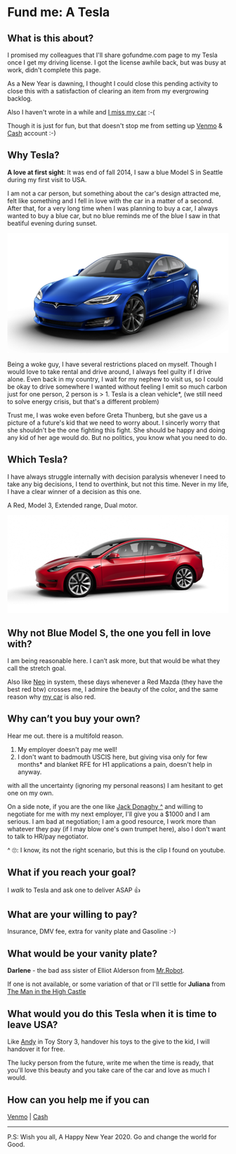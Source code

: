 # Fund me: A Tesla

## What is this about?

I promised my colleagues that I'll share gofundme.com page to my Tesla once I get my driving license. I got the license awhile back, but was busy at work, didn't complete this page. 

As a New Year is dawning, I thought I could close this pending activity to close this with a satisfaction of clearing an item from my evergrowing backlog.

Also I haven't wrote in a while and [I miss my car](https://www.instagram.com/p/BVKrIlChRFJ) :-(

Though it is just for fun, but that doesn't stop me from setting up [Venmo](https://venmo.com/palaniraja) & [Cash](https://cash.app/$palaniraja) account :-)


## Why Tesla?

**A love at first sight**: It was end of fall 2014, I saw a blue Model S in Seattle during my first visit to USA. 

I am not a car person, but something about the car's design attracted me, felt like something and I fell in love with the car in a matter of a second. After that, for a very long time when I was planning to buy a car, I always wanted to buy a blue car, but no blue reminds me of the blue I saw in that beatiful evening during sunset.

![Model S](assets/models.png)

Being a woke guy, I have several restrictions placed on myself. Though I would love to take rental and drive around, I always feel guilty if I drive alone. Even back in my country, I wait for my nephew to visit us, so I could be okay to drive somewhere I wanted without feeling I emit so much carbon just for one person, 2 person is > 1. Tesla is a clean vehicle*, (we still need to solve energy crisis, but that's a different problem) 

Trust me, I was woke even before Greta Thunberg, but she gave us a picture of a future's kid that we need to worry about. I sincerly worry that she shouldn't be the one fighting this fight. She should be happy and doing any kid of her age would do. But no politics, you know what you need to do.


## Which Tesla?

I have always struggle internally with decision paralysis whenever I need to take any big decisions, I tend to overthink, but not this time. Never in my life, I have a clear winner of a decision as this one.

A Red, Model 3, Extended range, Dual motor.

![Model 3](assets/custom-model3.png)


## Why not Blue Model S, the one you fell in love with?

I am being reasonable here. I can’t ask more, but that would be what they call the stretch goal.

Also like [Neo](https://youtu.be/YgJ5ZEn67tk?t=36) in system, these days whenever a Red Mazda (they have the best red btw) crosses me, I admire the beauty of the color, and the same reason why [my car](https://www.instagram.com/p/BVKrIlChRFJ) is also red.


## Why can’t you buy your own?

Hear me out. there is a multifold reason.

1. My employer doesn't pay me well! 
1. I don't want to badmouth USCIS here, but giving visa only for few months* and blanket RFE for H1 applications a pain, doesn't help in anyway.

with all the uncertainty (ignoring my personal reasons) I am hesitant to get one on my own.
 
On a side note, if you are the one like [Jack Donaghy ^](https://www.youtube.com/watch?v=abiXFzuhRxQ) and willing to negotiate for me with my next employer, I'll give you a $1000 and I am serious. I am bad at negotiation; I am a good resource, I work more than whatever they pay (if I may blow one's own trumpet here), also I don't want to talk to HR/pay negotiator.

^ 🙄: I know, its not the right scenario, but this is the clip I found on youtube.

## What if you reach your goal?

I _walk_ to Tesla and ask one to deliver ASAP 👍


## What are your willing to pay?

Insurance, DMV fee, extra for vanity plate and Gasoline :-)

## What would be your vanity plate?

**Darlene** - the bad ass sister of Elliot Alderson from [Mr.Robot](https://www.imdb.com/title/tt4158110/). 

If one is not available, or some variation of that or I'll settle for **Juliana** from [The Man in the High Castle](https://www.imdb.com/title/tt1740299/) 

## What would you do this Tesla when it is time to leave USA?

Like [Andy](https://www.youtube.com/watch?v=Vwu385K3Oq0) in Toy Story 3, handover his toys to the give to the kid, I will handover it for free. 

The lucky person from the future, write me when the time is ready, that you'll love this beauty and you take care of the car and love as much I would.

## How can you help me if you can

[Venmo](https://venmo.com/palaniraja) | [Cash](https://cash.app/$palaniraja)


---

P.S: Wish you all, A Happy New Year 2020. Go and change the world for Good.
